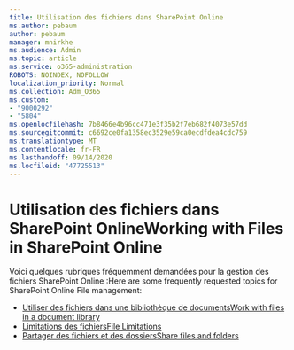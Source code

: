 ```yaml
---
title: Utilisation des fichiers dans SharePoint Online
ms.author: pebaum
author: pebaum
manager: mnirkhe
ms.audience: Admin
ms.topic: article
ms.service: o365-administration
ROBOTS: NOINDEX, NOFOLLOW
localization_priority: Normal
ms.collection: Adm_O365
ms.custom:
- "9000292"
- "5804"
ms.openlocfilehash: 7b8466e4b96cc471e3f35b2f7eb682f4073e57dd
ms.sourcegitcommit: c6692ce0fa1358ec3529e59ca0ecdfdea4cdc759
ms.translationtype: MT
ms.contentlocale: fr-FR
ms.lasthandoff: 09/14/2020
ms.locfileid: "47725513"
---
```

# <a name="working-with-files-in-sharepoint-online"></a><span data-ttu-id="4f3dc-102">Utilisation des fichiers dans SharePoint Online</span><span class="sxs-lookup"><span data-stu-id="4f3dc-102">Working with Files in SharePoint Online</span></span>

<span data-ttu-id="4f3dc-103">Voici quelques rubriques fréquemment demandées pour la gestion des fichiers SharePoint Online :</span><span class="sxs-lookup"><span data-stu-id="4f3dc-103">Here are some frequently requested topics for SharePoint Online File management:</span></span>

- [<span data-ttu-id="4f3dc-104">Utiliser des fichiers dans une bibliothèque de documents</span><span class="sxs-lookup"><span data-stu-id="4f3dc-104">Work with files in a document library</span></span>](https://support.microsoft.com/office/a9d89171-1673-4892-9dd2-1ca52037dea2)
- [<span data-ttu-id="4f3dc-105">Limitations des fichiers</span><span class="sxs-lookup"><span data-stu-id="4f3dc-105">File Limitations</span></span>](https://support.office.com/article/invalid-file-names-and-file-types-in-onedrive-and-sharepoint-64883a5d-228e-48f5-b3d2-eb39e07630fa)
- [<span data-ttu-id="4f3dc-106">Partager des fichiers et des dossiers</span><span class="sxs-lookup"><span data-stu-id="4f3dc-106">Share files and folders</span></span>](https://support.office.com/article/share-sharepoint-files-or-folders-1fe37332-0f9a-4719-970e-d2578da4941c)
